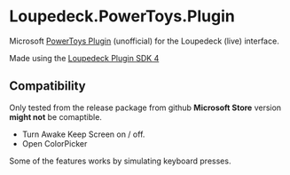 # Loupedeck.PowerToys.Plugin
Microsoft [PowerToys Plugin](https://github.com/microsoft/PowerToys) (unofficial) for the Loupedeck (live) interface.

Made using the [Loupedeck Plugin SDK 4](https://github.com/Loupedeck/LoupedeckPluginSdk4/wiki)

## Compatibility

Only tested from the release package from github **Microsoft Store** version **might not** be comaptible.

- Turn Awake Keep Screen on / off.
- Open ColorPicker

Some of the features works by simulating keyboard presses.
